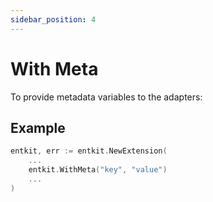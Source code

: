```yaml
---
sidebar_position: 4
---
```


# With Meta

To provide metadata variables to the adapters:

## Example

```go title="entc.go"
entkit, err := entkit.NewExtension(
	...
    entkit.WithMeta("key", "value")
	...
)
```